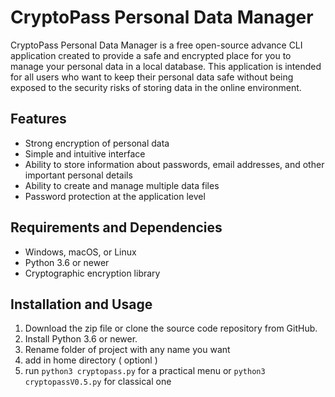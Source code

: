 # CryptoPass Personal Data Manager

CryptoPass Personal Data Manager is a free open-source advance CLI application created to provide a safe and encrypted place for you to manage your personal data in a local database. This application is intended for all users who want to keep their personal data safe without being exposed to the security risks of storing data in the online environment.

## Features

- Strong encryption of personal data
- Simple and intuitive interface
- Ability to store information about passwords, email addresses, and other important personal details
- Ability to create and manage multiple data files
- Password protection at the application level

## Requirements and Dependencies

- Windows, macOS, or Linux
- Python 3.6 or newer
- Cryptographic encryption library

## Installation and Usage

1. Download the zip file or clone the source code repository from GitHub.
2. Install Python 3.6 or newer.
3. Rename folder of project with any name you want
4. add in home directory ( optionl )
5. run `python3 cryptopass.py` for a practical menu 
                                or `python3 cryptopassV0.5.py` for classical one


